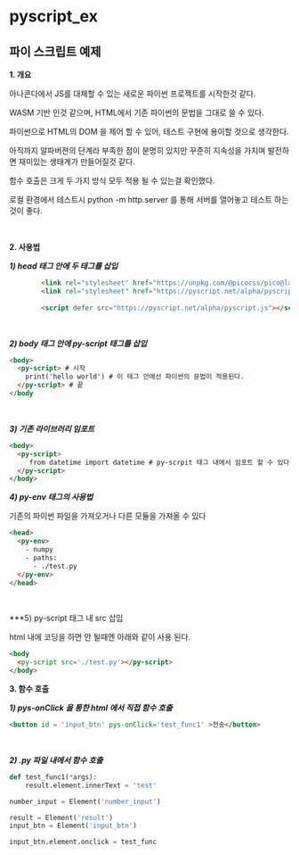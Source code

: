 # pyscript_ex
## 파이 스크립트 예제

**1. 개요**  

아나콘다에서 JS를 대체할 수 있는 새로운 파이썬 프로젝트를 시작한것 같다.


WASM 기반 인것 같으며, HTML에서 기존 파이썬의 문법을 그대로 쓸 수 있다.

파이썬으로 HTML의 DOM 을 제어 할 수 있어, 테스트 구현에 용이할 것으로 생각한다.

아직까지 알파버젼의 단계라 부족한 점이 분명히 있지만 꾸준히 지속성을 가지며 발전하면 재미있는 생태계가 만들어질것 같다.

함수 호출은 크게 두 가지 방식 모두 적용 될 수 있는걸 확인했다.  

로컬 환경에서 테스트시 python -m http.server 를 통해 서버를 열어놓고 테스트 하는것이 좋다.
  
<br>

**2. 사용법**

***1) head 태그 안에 두 태그를 삽입***
```html
        <link rel="stylesheet" href="https://unpkg.com/@picocss/pico@latest/css/pico.min.css" />
        <link rel="stylesheet" href="https://pyscript.net/alpha/pyscript.css" /> # css는 취향껏 설정 두번째가 파이스크립트 공식 css
        
        <script defer src="https://pyscript.net/alpha/pyscript.js"></script>
```

<br>

***2) body 태그 안에 py-script 태그를 삽입***

```html
<body>
  <py-script> # 시작
    print('hello world') # 이 태그 안에선 파이썬의 문법이 적용된다.
  </py-script> # 끝
</body
```

<br>

***3) 기존 라이브러리 임포트***

```html
<body>
  <py-script>
     from datetime import datetime # py-scrpit 태그 내에서 임포트 할 수 있다.
  </py-script>
</body>
```

***4) py-env 태그의 사용법***  

기존의 파이썬 파일을 가져오거나 다른 모듈을 가져올 수 있다  
```html
<head>
  <py-env>
    - numpy
    - paths:
      - ./test.py
  </py-env>
</head>
```

<br>

***5) py-script 태그 내 src 삽입

html 내에 코딩을 하면 안 될때엔 아래와 같이 사용 된다.

```html
<body
  <py-script src='./test.py'></py-script>
</body>
```


**3. 함수 호출**

***1) pys-onClick 을 통한 html 에서 직접 함수 호출***
```html
<button id = 'input_btn' pys-onClick='test_func1' >전송</button>
```
<br>  


***2) .py 파일 내에서 함수 호출***
```python
def test_func1(*args):
    result.element.innerText = 'test'

number_input = Element('number_input')

result = Element('result')
input_btn = Element('input_btn')

input_btn.element.onclick = test_func
```
